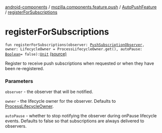 [android-components](../../index.md) / [mozilla.components.feature.push](../index.md) / [AutoPushFeature](index.md) / [registerForSubscriptions](./register-for-subscriptions.md)

# registerForSubscriptions

`fun registerForSubscriptions(observer: `[`PushSubscriptionObserver`](../-push-subscription-observer/index.md)`, owner: LifecycleOwner = ProcessLifecycleOwner.get(), autoPause: `[`Boolean`](https://kotlinlang.org/api/latest/jvm/stdlib/kotlin/-boolean/index.html)` = false): `[`Unit`](https://kotlinlang.org/api/latest/jvm/stdlib/kotlin/-unit/index.html) [(source)](https://github.com/mozilla-mobile/android-components/blob/master/components/feature/push/src/main/java/mozilla/components/feature/push/AutoPushFeature.kt#L175)

Register to receive push subscriptions when requested or when they have been re-registered.

### Parameters

`observer` - the observer that will be notified.

`owner` - the lifecycle owner for the observer. Defaults to [ProcessLifecycleOwner](#).

`autoPause` - whether to stop notifying the observer during onPause lifecycle events.
Defaults to false so that subscriptions are always delivered to observers.